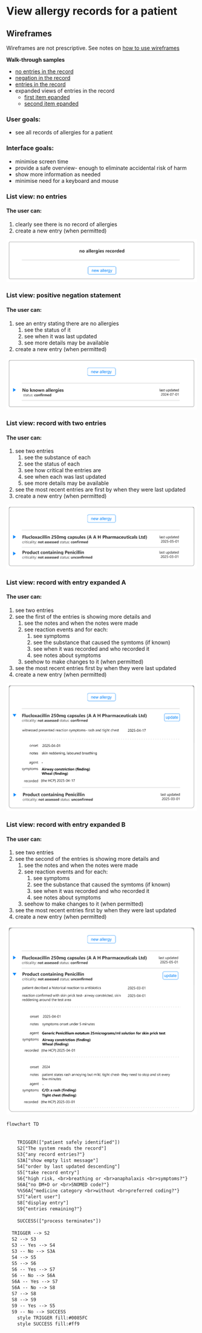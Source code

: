 # View allergy records for a patient

## Wireframes

Wireframes are not prescriptive. See notes on [how to use wireframes](url)

**Walk-through samples**
* [no entries in the record](#list-view-no-entries)
* [negation in the record](#list-view-positive-negation-statement)
* [entries in the record](#list-view--record-with-two-entries)
* expanded views of entries in the record
  * [first item epanded](#list-view--record-with-entry-expanded-a)
  * [second item epanded](#list-view--record-with-entry-expanded-b)
 

### User goals:

* see all records of allergies for a patient

### Interface goals:

* minimise screen time 
* provide a safe overview- enough to eliminate accidental risk of harm
* show more information as needed
* minimise need for a keyboard and mouse



### List view: no entries

#### The user can:

1. clearly see there is no record of allergies
2. create a new entry (when permitted)

![](assets/empty.png)

### List view: positive negation statement

#### The user can:

1. see an entry stating there are no allergies
   1. see the status of it
   2. see when it was last updated
   3. see more details may be available
2. create a new entry (when permitted)

![list with positive negation entry](assets/empty-no-known-allergies.png)

### List view:  record with two entries

#### The user can:

1. see two entries
   1. see the substance of each
   2. see the status of each
   3. see how critical the entries are
   4. see when each was last updated
   5. see more details may be available
2. see the most recent entries are first by when they were last updated
3. create a new entry (when permitted)

![](assets/list.png)

### List view:  record with entry expanded A

#### The user can:

1. see two entries
2. see the first of the entries is showing more details and
   1. see the notes and when the notes were made
   2. see reaction events and for each:
      1. see symptoms
      2. see the substance that caused the symtoms  (if known)
      3. see when it was recorded and who recorded it
      4. see notes about symptoms
   3. seehow to make changes to it  (when permitted)
3. see the most recent entries first by when they were last updated
4. create a new entry (when permitted)

![](assets/list-expanded-1.png)

### List view:  record with entry expanded B

#### The user can:

1. see two entries
2. see the second of the entries is showing more details and
   1. see the notes and when the notes were made
   2. see reaction events and for each:
      1. see symptoms
      2. see the substance that caused the symtoms  (if known)
      3. see when it was recorded and who recorded it
      4. see notes about symptoms
   3. seehow to make changes to it  (when permitted)
3. see the most recent entries first by when they were last updated
4. create a new entry (when permitted)

![](assets/list-expanded-2.png)


```mermaid
flowchart TD


    TRIGGER(["patient safely identified"]) 
    S2["The system reads the record"]
    S3{"any record entries?"}
    S3A["show empty list message"]
    S4["order by last updated descending"]
    S5["take record entry"]
    S6{"high risk, <br>breathing or <br>anaphalaxis <br>symptoms?"}
    S6A{"no DM+D or <br>SNOMED code?"}
    %%S6A{"medicine category <br>without <br>preferred coding?"}
    S7["alert user"]
    S8["display entry"]
    S9{"entries remaining?"}
    
    SUCCESS(["process terminates"])
  
  TRIGGER --> S2
  S2 --> S3
  S3 -- Yes --> S4
  S3 -- No --> S3A
  S4 --> S5
  S5 --> S6
  S6 -- Yes --> S7
  S6 -- No --> S6A
  S6A -- Yes --> S7
  S6A -- No --> S8
  S7 --> S8
  S8 --> S9
  S9 -- Yes --> S5
  S9 -- No --> SUCCESS
    style TRIGGER fill:#0085FC
    style SUCCESS fill:#ff9
```
